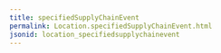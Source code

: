 ```yaml
---
title: specifiedSupplyChainEvent
permalink: Location.specifiedSupplyChainEvent.html
jsonid: location_specifiedsupplychainevent
---
```


